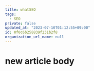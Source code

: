 ```yaml
---
title: whatSEO
tags:
  - SEO
private: false
updated_at: "2023-07-10T01:12:55+09:00"
id: 0f0c6b258839f231b2f8
organization_url_name: null
---
```


# new article body
